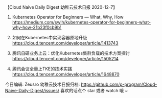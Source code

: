 【Cloud Naive Daily Digest 幼稚云技术日报 2020-12-7】

1.  Kubernetes Operator for Beginners — What, Why, How
https://medium.com/swlh/kubernetes-operator-for-beginners-what-why-how-21b23f0cb9b1

2. 如何在Kubernetes中实现容器原地升级
https://cloud.tencent.com/developer/article/1413743

3. 腾讯自研业务上云：优化Kubernetes集群负载的技术方案探讨
https://cloud.tencent.com/developer/article/1505214

4. 腾讯会议全量上TKE的技术实践
https://cloud.tencent.com/developer/article/1648870

今日编辑: Zeusro
幼稚云技术日报归档: 
https://github.com/p-program/Cloud-Naive-Daily-Digest/issues/
喜欢的话点个 star 或者 watch 哦 ~
